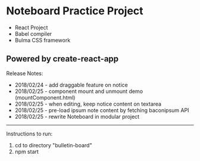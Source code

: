 # Noteboard Practice Project
- React Project
- Babel compiler
- Bulma CSS framework

Powered by create-react-app
------------------------------------------------

Release Notes:

- 2018/02/24 - add draggable feature on notice
- 2018/02/25 - component mount and unmount demo (mountComponent.html)
- 2018/02/25 - when editing, keep notice content on textarea
- 2018/02/25 - pre-load ipsum note content by fetching baconipsum API
- 2018/02/25 - rewrite Noteboard in modular project
------------------------------------------------
Instructions to run:

1. cd to directory "bulletin-board"
2. npm start
